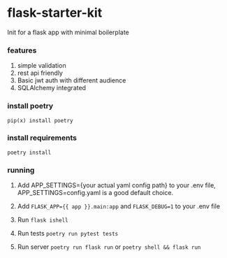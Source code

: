 # flask-starter-kit
Init for a flask app with minimal boilerplate

### features

1. simple validation
2. rest api friendly
3. Basic jwt auth with different audience
4. SQLAlchemy integrated


### install poetry

    pip(x) install poetry


### install requirements

    poetry install

### running


1. Add APP_SETTINGS={your actual yaml config path}  to your .env file, APP_SETTINGS=config.yaml is a good default choice.

2. Add `FLASK_APP={{ app }}.main:app` and `FLASK_DEBUG=1`  to your .env file

3. Run `flask ishell`


5. Run tests `poetry run pytest tests`

3. Run server `poetry run flask run` or `poetry shell && flask run`


